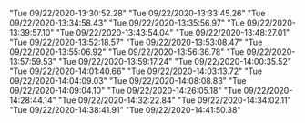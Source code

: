 "Tue 09/22/2020-13:30:52.28" 
"Tue 09/22/2020-13:33:45.26" 
"Tue 09/22/2020-13:34:58.43" 
"Tue 09/22/2020-13:35:56.97" 
"Tue 09/22/2020-13:39:57.10" 
"Tue 09/22/2020-13:43:54.04" 
"Tue 09/22/2020-13:48:27.01" 
"Tue 09/22/2020-13:52:18.57" 
"Tue 09/22/2020-13:53:08.47" 
"Tue 09/22/2020-13:55:06.92" 
"Tue 09/22/2020-13:56:36.78" 
"Tue 09/22/2020-13:57:59.53" 
"Tue 09/22/2020-13:59:17.24" 
"Tue 09/22/2020-14:00:35.52" 
"Tue 09/22/2020-14:01:40.66" 
"Tue 09/22/2020-14:03:13.72" 
"Tue 09/22/2020-14:04:09.03" 
"Tue 09/22/2020-14:08:08.83" 
"Tue 09/22/2020-14:09:04.10" 
"Tue 09/22/2020-14:26:05.18" 
"Tue 09/22/2020-14:28:44.14" 
"Tue 09/22/2020-14:32:22.84" 
"Tue 09/22/2020-14:34:02.11" 
"Tue 09/22/2020-14:38:41.91" 
"Tue 09/22/2020-14:41:50.38" 
